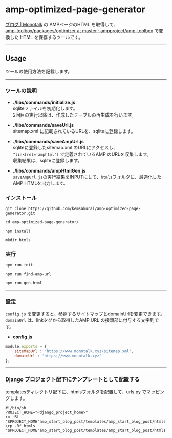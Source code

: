 # amp-optimized-page-generator       

[ブログ | Monotalk](https://www.monotalk.xyz/) の AMPページのHTML を取得して、    
[amp-toolbox/packages/optimizer at master · ampproject/amp-toolbox](https://github.com/ampproject/amp-toolbox/tree/master/packages/optimizer) で変換した HTML を保存するツールです。     


-----------------------------------------------------
## Usage            

ツールの使用方法を記載します。     

------------
### ツールの説明       

* **./libs/commands/initialize.js**        
sqliteファイルを初期化します。          
2回目の実行以降は、作成したテーブルの再生成を行います。     

* **./libs/commands/saveUrl.js**        
sitemap.xml に記載されているURLを、sqliteに登録します。         

* **./libs/commands/saveAmpUrl.js**        
sqliteに登録したsitemap.xml のURLにアクセスし、    
`"link[rel='amphtml']` で定義されているAMP のURLを収集します。    
収集結果は、sqliteに登録します。     

* **./libs/commands/ampHtmlGen.js**      
`saveAmpUrl.js`の実行結果をINPUTにして、`htmls`フォルダに、最適化した AMP HTMLを出力します。   

### インストール
```console
git clone https://github.com/kemsakurai/amp-optimized-page-generator.git
```

```console
cd amp-optimized-page-generator/
```

```console
npm install
```

```console
mkdir htmls
```

### 実行    

```console
npm run init
```

```console
npm run find-amp-url
```

```console
npm run gen-html
```

------------
### 設定      

`config.js` を変更すると、参照するサイトマップとdomainUrlを変更できます。      
`domainUrl` は、linkタグから取得したAMP URL の接頭部に付与する文字列です。       

* **config.js**   
```javascript
module.exports = {
    siteMapUrl : 'https://www.monotalk.xyz/sitemap.xml',
    domainUrl : 'https://www.monotalk.xyz'
};
```

------------
### Django プロジェクト配下にテンプレートとして配置する    
templatesディレクトリ配下に、htmlsフォルダを配置して、urls.py でマッピングします。     
```console
#!/bin/sh
PROJECT_HOME="<django_project_home>"
rm -Rf "$PROJECT_HOME"amp_start_blog_post/templates/amp_start_blog_post/htmls
\cp -Rf htmls "$PROJECT_HOME"amp_start_blog_post/templates/amp_start_blog_post/htmls
````

